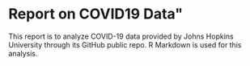 # Report on COVID19 Data"
This report is to analyze COVID-19 data provided by Johns Hopkins University through its GitHub public repo. R Markdown is used for this analysis.
